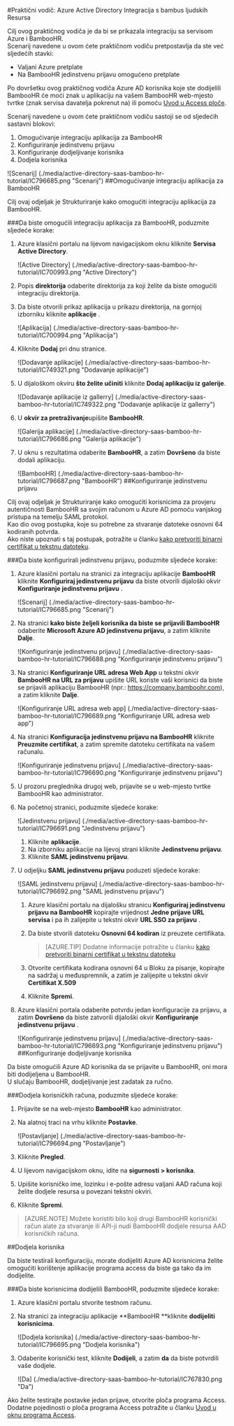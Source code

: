 <properties 
    pageTitle="Praktični vodič: Azure Active Directory Integracija s bambus HR | Microsoft Azure" 
    description="Saznajte kako koristiti bambus HR s Azure Active Directory da biste omogućili jedinstvenu prijavu, automatiziranog dodjele resursa i više!" 
    services="active-directory" 
    authors="jeevansd"  
    documentationCenter="na" 
    manager="femila"/>
<tags 
    ms.service="active-directory" 
    ms.devlang="na" 
    ms.topic="article" 
    ms.tgt_pltfrm="na" 
    ms.workload="identity" 
    ms.date="09/29/2016" 
    ms.author="jeedes" />

#<a name="tutorial-azure-active-directory-integration-with-bamboo-hr"></a>Praktični vodič: Azure Active Directory Integracija s bambus ljudskih Resursa

Cilj ovog praktičnog vodiča je da bi se prikazala integraciju sa servisom Azure i BambooHR.  
Scenarij navedene u ovom ćete praktičnom vodiču pretpostavlja da ste već sljedećih stavki:

-   Valjani Azure pretplate
-   Na BambooHR jedinstvenu prijavu omogućeno pretplate

Po dovršetku ovog praktičnog vodiča Azure AD korisnika koje ste dodijelili BambooHR će moći znak u aplikaciju na vašem BambooHR web-mjesto tvrtke (znak servisa davatelja pokrenut na) ili pomoću [Uvod u Access ploče](active-directory-saas-access-panel-introduction.md).

Scenarij navedene u ovom ćete praktičnom vodiču sastoji se od sljedećih sastavni blokovi:

1.  Omogućivanje integraciju aplikacija za BambooHR
2.  Konfiguriranje jedinstvenu prijavu
3.  Konfiguriranje dodjeljivanje korisnika
4.  Dodjela korisnika

![Scenarij] (./media/active-directory-saas-bamboo-hr-tutorial/IC796685.png "Scenarij")
##<a name="enabling-the-application-integration-for-bamboohr"></a>Omogućivanje integraciju aplikacija za BambooHR

Cilj ovaj odjeljak je Strukturiranje kako omogućiti integraciju aplikacija za BambooHR.

###<a name="to-enable-the-application-integration-for-bamboohr-perform-the-following-steps"></a>Da biste omogućili integraciju aplikacija za BambooHR, poduzmite sljedeće korake:

1.  Azure klasični portalu na lijevom navigacijskom oknu kliknite **Servisa Active Directory**.

    ![Active Directory] (./media/active-directory-saas-bamboo-hr-tutorial/IC700993.png "Active Directory")

2.  Popis **direktorija** odaberite direktorija za koji želite da biste omogućili integraciju direktorija.

3.  Da biste otvorili prikaz aplikacija u prikazu direktorija, na gornjoj izborniku kliknite **aplikacije** .

    ![Aplikacija] (./media/active-directory-saas-bamboo-hr-tutorial/IC700994.png "Aplikacija")

4.  Kliknite **Dodaj** pri dnu stranice.

    ![Dodavanje aplikacije] (./media/active-directory-saas-bamboo-hr-tutorial/IC749321.png "Dodavanje aplikacije")

5.  U dijaloškom okviru **što želite učiniti** kliknite **Dodaj aplikaciju iz galerije**.

    ![Dodavanje aplikacije iz gallerry] (./media/active-directory-saas-bamboo-hr-tutorial/IC749322.png "Dodavanje aplikacije iz gallerry")

6.  U **okvir za pretraživanje**upišite **BambooHR**.

    ![Galerija aplikacije] (./media/active-directory-saas-bamboo-hr-tutorial/IC796686.png "Galerija aplikacije")

7.  U oknu s rezultatima odaberite **BambooHR**, a zatim **Dovršeno** da biste dodali aplikaciju.

    ![BambooHR] (./media/active-directory-saas-bamboo-hr-tutorial/IC796687.png "BambooHR")
##<a name="configuring-single-sign-on"></a>Konfiguriranje jedinstvenu prijavu

Cilj ovaj odjeljak je Strukturiranje kako omogućiti korisnicima za provjeru autentičnosti BambooHR sa svojim računom u Azure AD pomoću vanjskog pristupa na temelju SAML protokol.  
Kao dio ovog postupka, koje su potrebne za stvaranje datoteke osnovni 64 kodiranih potvrda.  
Ako niste upoznati s taj postupak, potražite u članku [kako pretvoriti binarni certifikat u tekstnu datoteku](http://youtu.be/PlgrzUZ-Y1o).

###<a name="to-configure-single-sign-on-perform-the-following-steps"></a>Da biste konfigurirali jedinstvenu prijavu, poduzmite sljedeće korake:

1.  Azure klasični portalu na stranici za integraciju aplikacije **BambooHR** kliknite **Konfiguriraj jedinstvenu prijavu** da biste otvorili dijaloški okvir **Konfiguriranje jedinstvenu prijavu** .

    ![Scenarij] (./media/active-directory-saas-bamboo-hr-tutorial/IC796685.png "Scenarij")

2.  Na stranici **kako biste željeli korisnika da biste se prijavili BambooHR** odaberite **Microsoft Azure AD jedinstvenu prijavu**, a zatim kliknite **Dalje**.

    ![Konfiguriranje jedinstvenu prijavu] (./media/active-directory-saas-bamboo-hr-tutorial/IC796688.png "Konfiguriranje jedinstvenu prijavu")

3.  Na stranici **Konfiguriranje URL adresa Web App** u tekstni okvir **BambooHR na URL za prijavu** upišite URL koriste vaši korisnici da biste se prijavili aplikaciju BambooHR (npr.: https://company.bamboohr.com), a zatim kliknite **Dalje**.

    ![Konfiguriranje URL adresa web app] (./media/active-directory-saas-bamboo-hr-tutorial/IC796689.png "Konfiguriranje URL adresa web app")

4.  Na stranici **Konfiguracija jedinstvenu prijavu na BambooHR** kliknite **Preuzmite certifikat**, a zatim spremite datoteku certifikata na vašem računalu.

    ![Konfiguriranje jedinstvenu prijavu] (./media/active-directory-saas-bamboo-hr-tutorial/IC796690.png "Konfiguriranje jedinstvenu prijavu")

5.  U prozoru preglednika drugoj web, prijavite se u web-mjesto tvrtke BambooHR kao administrator.

6.  Na početnoj stranici, poduzmite sljedeće korake:

    ![Jedinstvenu prijavu] (./media/active-directory-saas-bamboo-hr-tutorial/IC796691.png "Jedinstvenu prijavu")

    1.  Kliknite **aplikacije**.
    2.  Na izborniku aplikacije na lijevoj strani kliknite **Jedinstvenu prijavu**.
    3.  Kliknite **SAML jedinstvenu prijavu**.

7.  U odjeljku **SAML jedinstvenu prijavu** poduzeti sljedeće korake:

    ![SAML jedinstvenu prijavu] (./media/active-directory-saas-bamboo-hr-tutorial/IC796692.png "SAML jedinstvenu prijavu")

    1.  Azure klasični portalu na dijalošku stranicu **Konfiguriraj jedinstvenu prijavu na BambooHR** kopirajte vrijednost **Jedne prijave URL servisa** i pa ih zalijepite u tekstni okvir **URL SSO za prijavu** .
    2.  Da biste stvorili datoteku **Osnovni 64 kodiran** iz preuzete certifikata.  

        >[AZURE.TIP] Dodatne informacije potražite u članku [kako pretvoriti binarni certifikat u tekstnu datoteku](http://youtu.be/PlgrzUZ-Y1o)

    3.  Otvorite certifikata kodirana osnovni 64 u Bloku za pisanje, kopirajte na sadržaj u međuspremnik, a zatim je zalijepite u tekstni okvir **Certifikat X.509**
    4.  Kliknite **Spremi**.

8.  Azure klasični portala odaberite potvrdu jedan konfiguracije za prijavu, a zatim **Dovršeno** da biste zatvorili dijaloški okvir **Konfiguriranje jedinstvenu prijavu** .

    ![Konfiguriranje jedinstvenu prijavu] (./media/active-directory-saas-bamboo-hr-tutorial/IC796693.png "Konfiguriranje jedinstvenu prijavu")
##<a name="configuring-user-provisioning"></a>Konfiguriranje dodjeljivanje korisnika

Da biste omogućili Azure AD korisnika da se prijavite u BambooHR, oni mora biti dodijeljena u BambooHR.  
U slučaju BambooHR, dodjeljivanje jest zadatak za ručno.

###<a name="to-provision-a-user-accounts-perform-the-following-steps"></a>Dodjela korisničkih računa, poduzmite sljedeće korake:

1.  Prijavite se na web-mjesto **BambooHR** kao administrator.

2.  Na alatnoj traci na vrhu kliknite **Postavke**.

    ![Postavljanje] (./media/active-directory-saas-bamboo-hr-tutorial/IC796694.png "Postavljanje")

3.  Kliknite **Pregled**.

4.  U lijevom navigacijskom oknu, idite na **sigurnosti \> korisnika**.

5.  Upišite korisničko ime, lozinku i e-pošte adresu valjani AAD računa koji želite dodjele resursa u povezani tekstni okviri.

6.  Kliknite **Spremi**.

>[AZURE.NOTE] Možete koristiti bilo koji drugi BambooHR korisnički račun alate za stvaranje ili API-ji nudi BambooHR dodjele resursa AAD korisničkih računa.

##<a name="assigning-users"></a>Dodjela korisnika

Da biste testirali konfiguraciju, morate dodijeliti Azure AD korisnicima želite omogućiti korištenje aplikacije programa access da biste ga tako da im dodijelite.

###<a name="to-assign-users-to-bamboohr-perform-the-following-steps"></a>Da biste korisnicima dodijelili BambooHR, poduzmite sljedeće korake:

1.  Azure klasični portalu stvorite testnom računu.

2.  Na stranici za integraciju aplikacije **BambooHR **kliknite **dodijeliti korisnicima**.

    ![Dodjela korisnika] (./media/active-directory-saas-bamboo-hr-tutorial/IC796695.png "Dodjela korisnika")

3.  Odaberite korisnički test, kliknite **Dodijeli**, a zatim **da** da biste potvrdili vaše dodjele.

    ![Da] (./media/active-directory-saas-bamboo-hr-tutorial/IC767830.png "Da")

Ako želite testirajte postavke jedan prijave, otvorite ploča programa Access. Dodatne pojedinosti o ploča programa Access potražite u članku [Uvod u oknu programa Access](active-directory-saas-access-panel-introduction.md).
